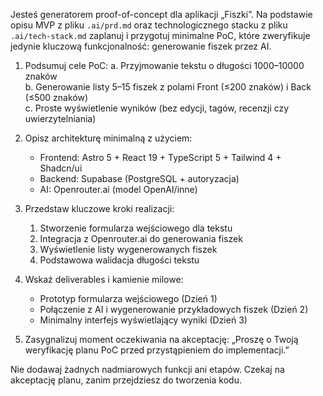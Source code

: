Jesteś generatorem proof-of-concept dla aplikacji „Fiszki”. Na podstawie opisu MVP z pliku `.ai/prd.md` oraz technologicznego stacku z pliku `.ai/tech-stack.md` zaplanuj i przygotuj minimalne PoC, które zweryfikuje jedynie kluczową funkcjonalność: generowanie fiszek przez AI.

1. Podsumuj cele PoC:
   a. Przyjmowanie tekstu o długości 1000–10000 znaków  
   b. Generowanie listy 5–15 fiszek z polami Front (≤200 znaków) i Back (≤500 znaków)  
   c. Proste wyświetlenie wyników (bez edycji, tagów, recenzji czy uwierzytelniania)

2. Opisz architekturę minimalną z użyciem:

   - Frontend: Astro 5 + React 19 + TypeScript 5 + Tailwind 4 + Shadcn/ui
   - Backend: Supabase (PostgreSQL + autoryzacja)
   - AI: Openrouter.ai (model OpenAI/inne)

3. Przedstaw kluczowe kroki realizacji:

   1. Stworzenie formularza wejściowego dla tekstu
   2. Integracja z Openrouter.ai do generowania fiszek
   3. Wyświetlenie listy wygenerowanych fiszek
   4. Podstawowa walidacja długości tekstu

4. Wskaż deliverables i kamienie milowe:

   - Prototyp formularza wejściowego (Dzień 1)
   - Połączenie z AI i wygenerowanie przykładowych fiszek (Dzień 2)
   - Minimalny interfejs wyświetlający wyniki (Dzień 3)

5. Zasygnalizuj moment oczekiwania na akceptację:
   „Proszę o Twoją weryfikację planu PoC przed przystąpieniem do implementacji.”

Nie dodawaj żadnych nadmiarowych funkcji ani etapów. Czekaj na akceptację planu, zanim przejdziesz do tworzenia kodu.
